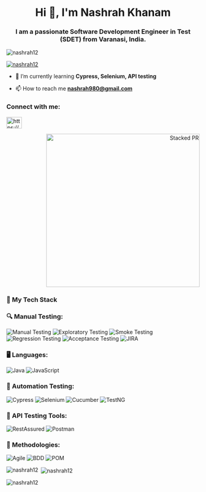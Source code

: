<h1 align="center">Hi 👋, I'm Nashrah Khanam</h1>
<h3 align="center">I am a passionate Software Development Engineer in Test (SDET) from Varanasi, India.</h3>

<p align="left"> <img src="https://komarev.com/ghpvc/?username=nashrah12&label=Profile%20views&color=0e75b6&style=flat" alt="nashrah12" /> </p>

<p align="left"> <a href="https://github.com/ryo-ma/github-profile-trophy"><img src="https://github-profile-trophy.vercel.app/?username=nashrah12" alt="nashrah12" /></a> </p>

- 🌱 I’m currently learning **Cypress, Selenium, API testing**

- 📫 How to reach me **nashrah980@gmail.com**

<h3 align="left">Connect with me:</h3>
<p align="left">
<a href="https://www.linkedin.com/in/nashrahkhanam/" target="blank"><img align="center" src="https://raw.githubusercontent.com/rahuldkjain/github-profile-readme-generator/master/src/images/icons/Social/linked-in-alt.svg" alt="https://www.linkedin.com/in/nashrahkhanam/" height="30" width="40" /></a>
</p>
<p align="right">
  <img src="https://axolo.co/blog/_next/image?url=%2Fblog%2Fstatic%2Fimages%2Fstacked-pr%2Fmanaging-stacked-pr.png&w=1080&q=75" 
       alt="Stacked PR" width="400">
</p>

### 🚀 My Tech Stack  

### 🔍 Manual Testing:  
![Manual Testing](https://img.shields.io/badge/Manual%20Testing-orange) ![Exploratory Testing](https://img.shields.io/badge/Exploratory%20Testing-purple) ![Smoke Testing](https://img.shields.io/badge/Smoke%20Testing-red)  ![Regression Testing](https://img.shields.io/badge/Regression%20Testing-green)  ![Acceptance Testing](https://img.shields.io/badge/Acceptance%20Testing-lightgreen)  ![JIRA](https://img.shields.io/badge/JIRA-blue)  

### 🖥️ Languages:  
![Java](https://img.shields.io/badge/Java-blue)  ![JavaScript](https://img.shields.io/badge/JavaScript-yellow)  


### 🤖 Automation Testing:  
![Cypress](https://img.shields.io/badge/Cypress-black)  ![Selenium](https://img.shields.io/badge/Selenium-green)  ![Cucumber](https://img.shields.io/badge/Cucumber-lightgreen)  ![TestNG](https://img.shields.io/badge/TestNG-red)  

### 🔌 API Testing Tools:  
![RestAssured](https://img.shields.io/badge/RestAssured-green)  ![Postman](https://img.shields.io/badge/Postman-orange)  

### 📌 Methodologies:  
![Agile](https://img.shields.io/badge/Agile-green)  ![BDD](https://img.shields.io/badge/BDD-blue)  ![POM](https://img.shields.io/badge/POM-red)  



<p><img align="left" src="https://github-readme-stats.vercel.app/api/top-langs?username=nashrah12&show_icons=true&locale=en&layout=compact" alt="nashrah12" /></p>

<p>&nbsp;<img align="center" src="https://github-readme-stats.vercel.app/api?username=nashrah12&show_icons=true&locale=en" alt="nashrah12" /></p>

<p><img align="center" src="https://github-readme-streak-stats.herokuapp.com/?user=nashrah12&" alt="nashrah12" /></p>
